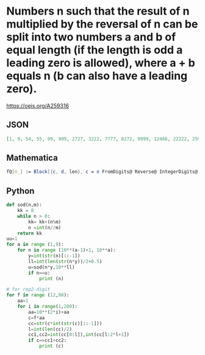 # Numbers n such that the result of n multiplied by the reversal of n can be split into two numbers a and b of equal length \(if the length is odd a leading zero is allowed\), where a \+ b equals n \(b can also have a leading zero\)\.
https://oeis.org/A259316
## JSON
```JSON
[1, 9, 54, 55, 99, 999, 2727, 3222, 7777, 8272, 9999, 12466, 22222, 25912, 39114, 75880, 87777, 87804, 93357, 99999, 124660, 142857, 181818, 185185, 189189, 230769, 231868, 324675, 390313, 412587, 428274, 443926, 503866, 513513, 533169, 568468]
```
## Mathematica
```Mathematica
fQ[n_] := Block[{c, d, len}, c = n FromDigits@ Reverse@ IntegerDigits@ n; d = IntegerDigits@ c; len = Length@ d; If[OddQ@ len, d = PadLeft[d, len + 1]; len++]; n == FromDigits@ Take[d, len/2] + FromDigits@ Take[d, -len/2]]; Select[Range@ 1000000, fQ] (* _Michael De Vlieger_, Jul 20 2015 *)
```
## Python
```Python
def sod(n,m):
    kk = 0
    while n > 0:
        kk= kk+(n%m)
        n =int(n//m)
    return kk
uu=1
for a in range (1,9):
    for n in range (10**(a-1)+1, 10**a):
        y=int(str(n)[::-1])
        ll=int(len(str(n*y))/2+0.5)
        u=sod(n*y,10**ll)
        if n==u:
            print (n)
```
```Python
# for rep2-digit
for f in range (12,98):
    aa=1
    for i in range(1,200):
        aa=10**(2*i)+aa
        c=f*aa
        cc=str(c*int(str(c)[::-1]))
        l=int(len(cc)/2)
        cc1,cc2=int(cc[0:l]),int(cc[l:2*l+1])
        if c==cc1+cc2:
            print (c)
```
